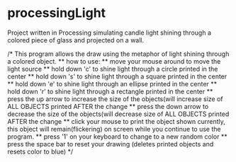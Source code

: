 processingLight
===============

Project written in Processing simulating candle light shining through a colored piece of glass and projected on a wall.


/* This program allows the draw using the metaphor of light shining through a colored object.
** how to use:
** move your mouse around to move the light source
** hold down 'c' to shine light through a circle printed in the center
** hold down 's' to shine light through a square printed in the center
** hold down 'e' to shine light through an ellipse printed in the center
** hold down 'r' to shine light through a rectangle printed in the center
** press the up arrow to increase the size of the objects(will increase size of ALL OBJECTS printed AFTER the change
** press the down arrow to decrease the size of the objects(will decrease size of ALL OBJECTS printed AFTER the change
** click your mouse to print the object shown currently, this object will remain(flickering) on screen while you continue to use the program.
** press '1' on your keyboard to change to a new random color
** press the space bar to reset your drawing (deletes printed objects and resets color to blue)
*/
